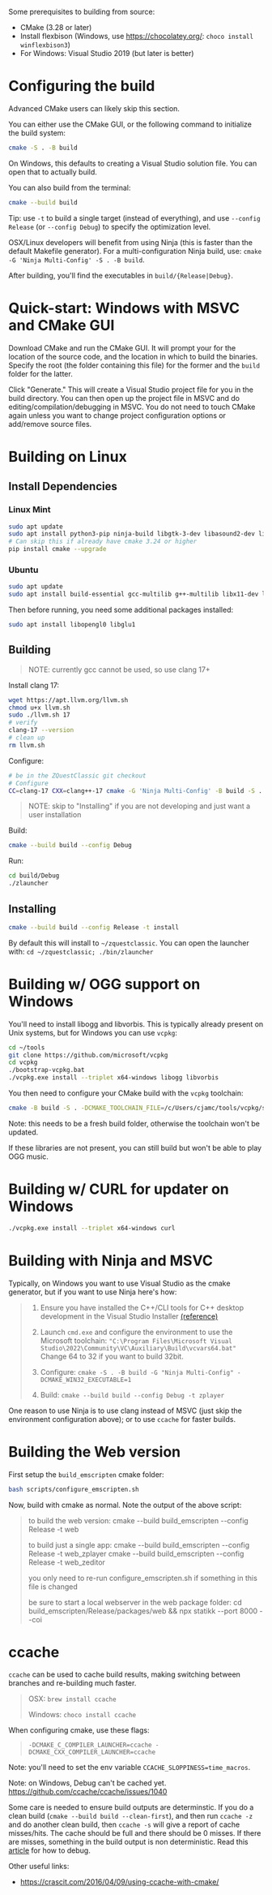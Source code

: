 Some prerequisites to building from source:

- CMake (3.28 or later)
- Install flexbison (Windows, use https://chocolatey.org/: `choco install winflexbison3`)
- For Windows: Visual Studio 2019 (but later is better)

# Configuring the build

Advanced CMake users can likely skip this section.

You can either use the CMake GUI, or the following command to initialize the build system:

```sh
cmake -S . -B build
```

On Windows, this defaults to creating a Visual Studio solution file. You can open that to actually build.

You can also build from the terminal:

```sh
cmake --build build
```

Tip: use `-t` to build a single target (instead of everything), and use `--config Release` (or `--config Debug`) to specify the optimization level.

OSX/Linux developers will benefit from using Ninja (this is faster than the default Makefile generator). For a multi-configuration Ninja build, use: `cmake -G 'Ninja Multi-Config' -S . -B build`.

After building, you'll find the executables in `build/{Release|Debug}`.

# Quick-start: Windows with MSVC and CMake GUI

Download CMake and run the CMake GUI. It will prompt your for the location of the source code, and the location in which to build the binaries. Specify the root (the folder containing this file) for the former and the `build` folder for the latter.

Click "Generate." This will create a Visual Studio project file for you in the build directory. You can then open up the project file in MSVC and do editing/compilation/debugging in MSVC. You do not need to touch CMake again unless you want to change project configuration options or add/remove source files.

# Building on Linux

## Install Dependencies

### Linux Mint

```sh
sudo apt update
sudo apt install python3-pip ninja-build libgtk-3-dev libasound2-dev libssl-dev libcurl4-openssl-dev libstdc++-12-dev
# Can skip this if already have cmake 3.24 or higher
pip install cmake --upgrade
```

### Ubuntu

```sh
sudo apt update
sudo apt install build-essential gcc-multilib g++-multilib libx11-dev libglu1-mesa-dev freeglut3-dev mesa-common-dev libxcursor1 libasound2-dev libgtk-3-dev flex bison
```

Then before running, you need some additional packages installed:
<!-- TODO: why both? I think when using GCC we need to link with libopengl, but with clang we need libglu? -->
```sh
sudo apt install libopengl0 libglu1
```

## Building

> NOTE: currently gcc cannot be used, so use clang 17+

Install clang 17:

```sh
wget https://apt.llvm.org/llvm.sh
chmod u+x llvm.sh
sudo ./llvm.sh 17
# verify
clang-17 --version
# clean up
rm llvm.sh
```

Configure:

```sh
# be in the ZQuestClassic git checkout
# Configure
CC=clang-17 CXX=clang++-17 cmake -G 'Ninja Multi-Config' -B build -S .
```

> NOTE: skip to "Installing" if you are not developing and just want a user installation

Build:

```sh
cmake --build build --config Debug
```

Run:

```sh
cd build/Debug
./zlauncher
```

## Installing

```sh
cmake --build build --config Release -t install
```

By default this will install to `~/zquestclassic`. You can open the launcher with: `cd ~/zquestclassic; ./bin/zlauncher`

# Building w/ OGG support on Windows

You'll need to install libogg and libvorbis. This is typically already present on Unix systems, but for Windows you can use `vcpkg`:

```sh
cd ~/tools
git clone https://github.com/microsoft/vcpkg
cd vcpkg
./bootstrap-vcpkg.bat
./vcpkg.exe install --triplet x64-windows libogg libvorbis
```

You then need to configure your CMake build with the `vcpkg` toolchain:

```sh
cmake -B build -S . -DCMAKE_TOOLCHAIN_FILE=/c/Users/cjamc/tools/vcpkg/scripts/buildsystems/vcpkg.cmake
```

Note: this needs to be a fresh build folder, otherwise the toolchain won't be updated.

If these libraries are not present, you can still build but won't be able to play OGG music.

# Building w/ CURL for updater on Windows

```sh
./vcpkg.exe install --triplet x64-windows curl
```

# Building with Ninja and MSVC

Typically, on Windows you want to use Visual Studio as the cmake generator, but if you want to use Ninja here's how:

> 1. Ensure you have installed the C++/CLI tools for C++ desktop development in the Visual Studio Installer [(reference)](https://gitlab.kitware.com/cmake/cmake/-/issues/19815#note_636971)
> 
> 1. Launch `cmd.exe` and configure the environment to use the Microsoft toolchain: `"C:\Program Files\Microsoft Visual Studio\2022\Community\VC\Auxiliary\Build\vcvars64.bat"`
Change 64 to 32 if you want to build 32bit.
> 1. Configure: `cmake -S . -B build -G "Ninja Multi-Config" -DCMAKE_WIN32_EXECUTABLE=1`
> 1. Build: `cmake --build build --config Debug -t zplayer`

One reason to use Ninja is to use clang instead of MSVC (just skip the environment configuration above);
or to use `ccache` for faster builds.

# Building the Web version

First setup the `build_emscripten` cmake folder:

```sh
bash scripts/configure_emscripten.sh
```

Now, build with cmake as normal. Note the output of the above script:

> to build the web version:
>   cmake --build build_emscripten --config Release -t web
> 
> to build just a single app:
>   cmake --build build_emscripten --config Release -t web_zplayer
>   cmake --build build_emscripten --config Release -t web_zeditor
> 
> you only need to re-run configure_emscripten.sh if something in this file is changed
> 
> be sure to start a local webserver in the web package folder:
>   cd build_emscripten/Release/packages/web && npx statikk --port 8000 --coi

# ccache

`ccache` can be used to cache build results, making switching between branches and re-building
much faster.

> OSX: `brew install ccache`
>
> Windows: `choco install ccache`

When configuring cmake, use these flags:
> `-DCMAKE_C_COMPILER_LAUNCHER=ccache -DCMAKE_CXX_COMPILER_LAUNCHER=ccache`

<!-- set CCACHE_CONFIGPATH=C:\Users\cjamc\code\ZeldaClassic\ccache.conf -->

Note: you'll need to set the env variable `CCACHE_SLOPPINESS=time_macros`.

Note: on Windows, Debug can't be cached yet. https://github.com/ccache/ccache/issues/1040

Some care is needed to ensure build outputs are determinstic. If you do a clean build (`cmake --build build --clean-first`), and then run `ccache -z` and do another clean build, then `ccache -s` will give a report of cache misses/hits. The cache should be full and there should be 0 misses. If there are misses, something in the build output is non deterministic. Read this [article](https://interrupt.memfault.com/blog/ccache-debugging) for how to debug.

Other useful links:

- https://crascit.com/2016/04/09/using-ccache-with-cmake/
